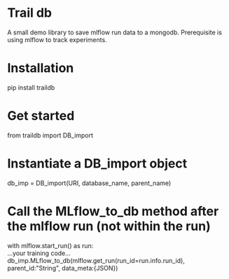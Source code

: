 # Trail db

A small demo library to save mlflow run data to a mongodb.
Prerequisite is using mlflow to track experiments.

# Installation

pip install traildb

# Get started

from traildb import DB_import

# Instantiate a DB_import object
db_imp = DB_import(URI, database_name, parent_name)

# Call the MLflow_to_db method after the mlflow run (not within the run)

with mlflow.start_run() as run: <br />
  ...your training code... <br />
db_imp.MLflow_to_db(mlflow.get_run(run_id=run.info.run_id), parent_id:"String", data_meta:{JSON})
